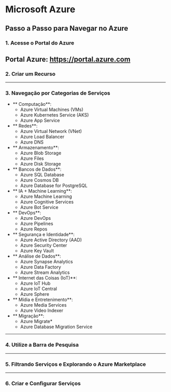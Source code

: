 # Microsoft Azure
## Passo a Passo para Navegar no Azure
### 1. Acesse o Portal do Azure
Portal Azure: https://portal.azure.com
---
### 2. Criar um Recurso
---
### 3. Navegação por Categorias de Serviços
- ** Computação**: 
  - Azure Virtual Machines (VMs)
  - Azure Kubernetes Service (AKS)
  - Azure App Service
- ** Redes**: 
  - Azure Virtual Network (VNet)
  - Azure Load Balancer
  - Azure DNS
- ** Armazenamento**:
  - Azure Blob Storage
  - Azure Files
  - Azure Disk Storage
- ** Bancos de Dados**:
  - Azure SQL Database
  - Azure Cosmos DB
  - Azure Database for PostgreSQL
- ** IA + Machine Learning**:
  - Azure Machine Learning
  - Azure Cognitive Services
  - Azure Bot Service
- ** DevOps**:
  - Azure DevOps
  - Azure Pipelines
  - Azure Repos
- ** Segurança e Identidade**:
  - Azure Active Directory (AAD)
  - Azure Security Center
  - Azure Key Vault
- ** Análise de Dados**:
  - Azure Synapse Analytics
  - Azure Data Factory
  - Azure Stream Analytics
- ** Internet das Coisas (IoT)**:
  - Azure IoT Hub
  - Azure IoT Central
  - Azure Sphere
- ** Mídia e Entretenimento**:
  - Azure Media Services
  - Azure Video Indexer
- ** Migração**:
  - Azure Migrate*
  - Azure Database Migration Service
---
### 4. Utilize a Barra de Pesquisa
---
### 5. Filtrando Serviços e Explorando o Azure Marketplace
---
### 6. Criar e Configurar Serviços
